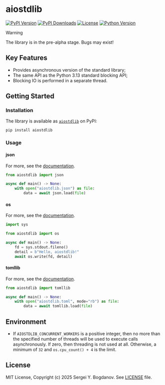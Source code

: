 # aiostdlib

[![PyPI Version][shields/pypi/version]][pypi/homepage]
[![PyPI Downloads][shields/pypi/downloads]][pypi/homepage]
[![License][shields/pypi/license]][github/license]
[![Python Version][shields/python/version]][pypi/homepage]

> [!WARNING]
> The library is in the pre-alpha stage. Bugs may exist!

## Key Features

* Provides asynchronous version of the standard library;
* The same API as the Python 3.13 standard blocking API;
* Blocking IO is performed in a separate thread.

## Getting Started

### Installation

The library is available as [`aiostdlib`][pypi/homepage] on PyPI:

```shell
pip install aiostdlib
```

### Usage

#### json

For more, see the [documentation][docs/json].

```python
from aiostdlib import json

async def main() -> None:
    with open("aiostdlib.json") as file:
        data = await json.load(file)
```

#### os

For more, see the [documentation][docs/os].

```python
import sys

from aiostdlib import os

async def main() -> None:
    fd = sys.stdout.fileno()
    detail = b"Hello, aiostdlib!"
    await os.write(fd, detail)
```

#### tomllib

For more, see the [documentation][docs/tomllib].

```python
from aiostdlib import tomllib

async def main() -> None:
    with open("aiostdlib.toml", mode="rb") as file:
        data = await tomllib.load(file)
```

## Environment

* If `AIOSTDLIB_CONCURRENT_WORKERS` is a positive integer, then no more than the specified number of
  threads will be used to execute calls asynchronously. If zero, then threading is not used at all.
  Otherwise, a minimum of `32` and `os.cpu_count() + 4` is the limit.

## License

MIT License, Copyright (c) 2025 Sergei Y. Bogdanov. See [LICENSE][github/license] file.

<!-- --- --- --- --- --- --- --- --- --- --- --- --- --- --- --- --- --- --- --- --- --- --- --- -->

[docs/json]: https://aiostdlib.readthedocs.io/en/latest/json.html
[docs/os]: https://aiostdlib.readthedocs.io/en/latest/os.html
[docs/tomllib]: https://aiostdlib.readthedocs.io/en/latest/tomllib.html

[github/license]: https://github.com/syubogdanov/aiostdlib/tree/main/LICENSE

[pypi/homepage]: https://pypi.org/project/aiostdlib/

[shields/pypi/downloads]: https://img.shields.io/pypi/dm/aiostdlib.svg?color=green
[shields/pypi/license]: https://img.shields.io/pypi/l/aiostdlib.svg?color=green
[shields/pypi/version]: https://img.shields.io/pypi/v/aiostdlib.svg?color=green
[shields/python/version]: https://img.shields.io/pypi/pyversions/aiostdlib.svg?color=green
